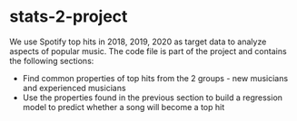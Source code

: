 # stats-2-project
We use Spotify top hits in 2018, 2019, 2020 as target data to analyze aspects of popular music. The code file is part of the project and contains the following sections:
- Find common properties of top hits from the 2 groups - new musicians and experienced musicians
- Use the properties found in the previous section to build a regression model to predict whether a song will become a top hit
